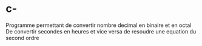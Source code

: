 # c-
Programme permettant de convertir nombre decimal en binaire et en octal
De convertir secondes en heures et vice versa
de resoudre une equation du second ordre
